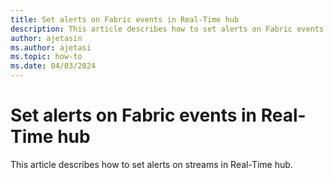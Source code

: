 ```yaml
---
title: Set alerts on Fabric events in Real-Time hub
description: This article describes how to set alerts on Fabric events in Real-Time hub.
author: ajetasin
ms.author: ajetasi
ms.topic: how-to
ms.date: 04/03/2024
---
```


# Set alerts on Fabric events in Real-Time hub
This article describes how to set alerts on streams in Real-Time hub.
